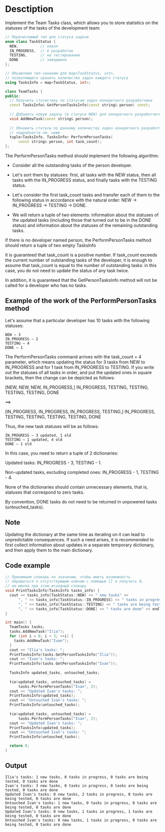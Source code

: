 # Desctiption

Implement the Team Tasks class, which allows you to store statistics on the statuses of the tasks of the development team:

```c++
// Перечислимый тип для статуса задачи
enum class TaskStatus {
  NEW,          // новая
  IN_PROGRESS,  // в разработке
  TESTING,      // на тестировании
  DONE          // завершена
};

// Объявляем тип-синоним для map<TaskStatus, int>,
// позволяющего хранить количество задач каждого статуса
using TasksInfo = map<TaskStatus, int>;

class TeamTasks {
public:
  // Получить статистику по статусам задач конкретного разработчика
  const TasksInfo& GetPersonTasksInfo(const string& person) const;
  
  // Добавить новую задачу (в статусе NEW) для конкретного разработчитка
  void AddNewTask(const string& person);
  
  // Обновить статусы по данному количеству задач конкретного разработчика,
  // подробности см. ниже
  tuple<TasksInfo, TasksInfo> PerformPersonTasks(
      const string& person, int task_count);
};
```

The PerformPersonTasks method should implement the following algorithm:

- Consider all the outstanding tasks of the person developer.

 - Let's sort them by statuses: first, all tasks with the NEW status, then all tasks with the IN_PROGRESS status, and finally tasks with the TESTING status.

 - Let's consider the first task_count tasks and transfer each of them to the following status in accordance with the natural order: NEW → IN_PROGRESS → TESTING → DONE.

 - We will return a tuple of two elements: information about the statuses of the updated tasks (including those that turned out to be in the DONE status) and information about the statuses of the remaining outstanding tasks.

If there is no developer named person, the PerformPersonTasks method should return a tuple of two empty TasksInfo

It is guaranteed that task_count is a positive number. If task_count exceeds the current number of outstanding tasks of the developer, it is enough to assume that task_count is equal to the number of outstanding tasks: in this case, you do not need to update the status of any task twice.

In addition, it is guaranteed that the GetPersonTasksInfo method will not be called for a developer who has no tasks.

## Example of the work of the PerformPersonTasks method
Let's assume that a particular developer has 10 tasks with the following statuses:

```
NEW — 3
IN_PROGRESS — 2
TESTING — 4
DONE — 1
```

The PerformPersonTasks command arrives with the task_count = 4 parameter, which means updating the status for 3 tasks from NEW to IN_PROGRESS and for 1 task from IN_PROGRESS to TESTING. 
If you write out the statuses of all tasks in order, and put the updated ones in square brackets, then the change can be depicted as follows:

  [NEW, NEW, NEW, IN_PROGRESS,] IN_PROGRESS, TESTING, TESTING, TESTING, TESTING, DONE

  ==>

  [IN_PROGRESS, IN_PROGRESS, IN_PROGRESS, TESTING,] IN_PROGRESS, TESTING, TESTING, TESTING, TESTING, DONE

Thus, the new task statuses will be as follows:

```
IN_PROGRESS — 3 updated, 1 old
TESTING — 1 updated, 4 old
DONE — 1 old
```

In this case, you need to return a tuple of 2 dictionaries:

Updated tasks: IN_PROGRESS - 3, TESTING - 1.

Non-updated tasks, excluding completed ones: IN_PROGRESS - 1, TESTING - 4.

None of the dictionaries should contain unnecessary elements, that is, statuses that correspond to zero tasks.

By convention, DONE tasks do not need to be returned in unpowered tasks (untouched_tasks).

## Note
Updating the dictionary at the same time as iterating on it can lead to unpredictable consequences. If such a need arises, it is recommended to first collect information about updates in a separate temporary dictionary, and then apply them to the main dictionary.

## Code example
```c++
// Принимаем словарь по значению, чтобы иметь возможность
// обращаться к отсутствующим ключам с помощью [] и получать 0,
// не меняя при этом исходный словарь
void PrintTasksInfo(TasksInfo tasks_info) {
  cout << tasks_info[TaskStatus::NEW] << " new tasks" <<
      ", " << tasks_info[TaskStatus::IN_PROGRESS] << " tasks in progress" <<
      ", " << tasks_info[TaskStatus::TESTING] << " tasks are being tested" <<
      ", " << tasks_info[TaskStatus::DONE] << " tasks are done" << endl;
}

int main() {
  TeamTasks tasks;
  tasks.AddNewTask("Ilia");
  for (int i = 0; i < 3; ++i) {
    tasks.AddNewTask("Ivan");
  }
  cout << "Ilia's tasks: ";
  PrintTasksInfo(tasks.GetPersonTasksInfo("Ilia"));
  cout << "Ivan's tasks: ";
  PrintTasksInfo(tasks.GetPersonTasksInfo("Ivan"));
  
  TasksInfo updated_tasks, untouched_tasks;
  
  tie(updated_tasks, untouched_tasks) =
      tasks.PerformPersonTasks("Ivan", 2);
  cout << "Updated Ivan's tasks: ";
  PrintTasksInfo(updated_tasks);
  cout << "Untouched Ivan's tasks: ";
  PrintTasksInfo(untouched_tasks);
  
  tie(updated_tasks, untouched_tasks) =
      tasks.PerformPersonTasks("Ivan", 2);
  cout << "Updated Ivan's tasks: ";
  PrintTasksInfo(updated_tasks);
  cout << "Untouched Ivan's tasks: ";
  PrintTasksInfo(untouched_tasks);

  return 0;
}
```

## Output

```
Ilia's tasks: 1 new tasks, 0 tasks in progress, 0 tasks are being tested, 0 tasks are done
Ivan's tasks: 3 new tasks, 0 tasks in progress, 0 tasks are being tested, 0 tasks are done
Updated Ivan's tasks: 0 new tasks, 2 tasks in progress, 0 tasks are being tested, 0 tasks are done
Untouched Ivan's tasks: 1 new tasks, 0 tasks in progress, 0 tasks are being tested, 0 tasks are done
Updated Ivan's tasks: 0 new tasks, 1 tasks in progress, 1 tasks are being tested, 0 tasks are done
Untouched Ivan's tasks: 0 new tasks, 1 tasks in progress, 0 tasks are being tested, 0 tasks are done
```
